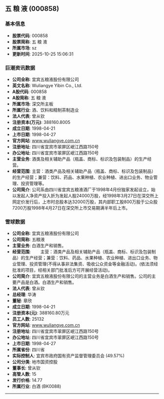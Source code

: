 ## 五 粮 液 (000858)

### 基本信息

- **股票代码**: 000858
- **股票简称**: 五 粮 液
- **所属市场**: sz
- **更新时间**: 2025-10-25 15:06:31

### 巨潮资讯数据

- **公司全称**: 宜宾五粮液股份有限公司
- **英文名称**: Wuliangye Yibin Co., Ltd.
- **A股代码**: 000858
- **A股简称**: 五 粮 液
- **所属市场**: 深交所主板
- **所属行业**: 酒、饮料和精制茶制造业
- **法人代表**: 曾从钦
- **注册资本(万元)**: 388160.8005
- **成立日期**: 1998-04-21
- **上市日期**: 1998-04-27
- **官方网站**: www.wuliangye.com.cn
- **注册地址**: 四川省宜宾市翠屏区岷江西路150号
- **办公地址**: 四川省宜宾市翠屏区岷江西路150号
- **主营业务**: 酒类及相关辅助产品（瓶盖、商标、标识及包装制品）的生产经营。
- **经营范围**: 主营：酒类产品及相关辅助产品（瓶盖、商标、标识及包装制品）的生产经营；兼营：饮料、药品、水果种植、农业种植、进出口业务、物业管理、投资管理等。
- **公司简介**: 公司系由四川省宜宾五粮液酒厂于1998年4月份独家发起设立，始以发起人净资产投入折为发起人股24000万股，经1998年3月27日在深交所上网定价发行后，上市时总股本达32000万股，其内部职工股800万股于公众股7200万股1998年4月27日在深交所上市交易期满半年后上市。

### 雪球数据

- **公司全称**: 宜宾五粮液股份有限公司
- **公司简称**: 五粮液
- **主营业务**: 白酒生产和销售。
- **经营范围**: 　　主营：酒类产品及相关辅助产品（瓶盖、商标、标识及包装制品）的生产经营；兼营：饮料、药品、水果种植、农业种植、进出口业务、物业管理、投资管理(不得从事非法集资、吸收公众资金等金融活动)。(依法须经批准的项目，经相关部门批准后方可开展经营活动)。
- **公司简介**: 宜宾五粮液股份有限公司的主营业务是白酒生产和销售。公司的主要产品是白酒。白酒生产和销售。
- **法人代表**: 曾从钦
- **总经理**: 华涛
- **董秘**: 章欣
- **成立日期**: 1998-04-21
- **注册资本(元)**: 388160.80万元
- **员工人数**: 25132
- **官方网站**: www.wuliangye.com.cn
- **注册地址**: 四川省宜宾市翠屏区岷江西路150号
- **办公地址**: 四川省宜宾市翠屏区岷江西路150号
- **上市日期**: 1998-04-27
- **所属省份**: 四川省
- **实际控制人**: 宜宾市政府国有资产监督管理委员会 (49.57%)
- **公司分类**: 地市国资控股
- **董事长**: 曾从钦
- **高管人数**: 15
- **发行价格**: 14.77
- **所属行业**: 白酒 (BK0088)

---